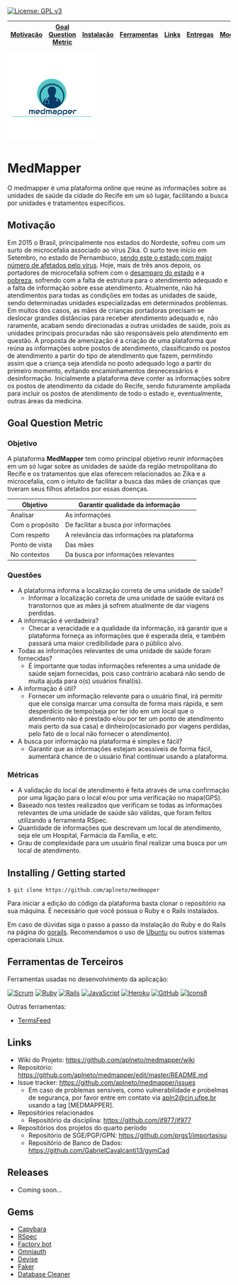 [![License: GPL v3](https://img.shields.io/badge/License-GPLv3-blue.svg)](https://www.gnu.org/licenses/gpl-3.0)



| [Motivação](#motivação) | [Goal Question Metric](#goal-question-metric)| [Instalação](#installing--getting-started)| [Ferramentas](#ferramentas-de-terceiros) | [Links](#links) | [Entregas](/docs/iterations.md) | [Mockups](/docs/mockups.md) |
|----|----|----|----|----|----|----|


![Logo da plataforma](docs/idv/logotmp200x200.png "Logo do Projeto")

# MedMapper

O medmapper é uma plataforma online que reúne as informações sobre as
unidades de saúde da cidade do Recife em um só lugar, facilitando a busca
por unidades e tratamentos específicos.

## Motivação

Em 2015 o Brasil, principalmente nos estados do Nordeste, sofreu com um surto
de microcefalia associado ao vírus Zika. O surto teve início em Setembro, no
estado de Pernambuco, [sendo este o estado com maior número de afetados
pelo vírus](https://pt.wikipedia.org/wiki/Surto_de_microcefalia_no_Brasil).
Hoje, mais de três anos depois, os portadores de microcefalia sofrem com o
[desamparo do estado](
https://noticias.r7.com/saude/zika-diminui-mas-so-13-das-criancas-tem-assistencia-completa-17082018)
e a [pobreza](https://exame.abril.com.br/brasil/maioria-dos-bebes-com-microcefalia-sao-de-familias-pobres/),
sofrendo com a falta de estrutura para o atendimento adequado e a falta de
informação sobre esse atendimento. Atualmente, não há atendimentos para
todas as condições em todas as unidades de saúde, sendo determinadas unidades
especializadas em determinados problemas. Em muitos dos casos, as mães de
crianças portadoras precisam se deslocar grandes distâncias para receber
atendimento adequado e, não raramente, acabam sendo direcionadas a outras
unidades de saúde, pois as unidades principais procuradas não são
responsáveis pelo atendimento em questão.
A proposta de amenização é a criação de uma plataforma que reúna as informações
sobre postos de atendimento, classificando os postos de atendimento a partir do
tipo de atendimento que fazem, permitindo assim que a criança seja atendida no
posto adequado logo a partir do primeiro momento, evitando encaminhamentos
desnecessários e desinformação.
Inicialmente a plataforma deve conter as informações sobre os postos de atendimento
da cidade do Recife, sendo futuramente ampliada para incluir os postos de
atendimento de todo o estado e, eventualmente, outras áreas da medicina.

## Goal Question Metric

### Objetivo

A plataforma **MedMapper** tem como principal objetivo reunir informações em um só lugar sobre as unidades de saúde da região metropolitana do Recife e os tratamentos que elas oferecem relacionados ao Zika e a microcefalia, com o intuito de facilitar a busca das mães de crianças que tiveram seus filhos afetados por essas doenças.

| Objetivo        | Garantir qualidade da informação           |
| --------------- | ------------------------------------------ |
| Analisar        | As informações                             |
| Com o propósito | De facilitar a busca por informações      |
| Com respeito    | A relevância das informações na plataforma |
| Ponto de vista  | Das mães                                   |
| No contextos    | Da busca por informações relevantes       |

### Questões

- A plataforma informa a localização correta de uma unidade de saúde?
  - Informar a localização correta de uma unidade de saúde evitará os transtornos que as mães já sofrem atualmente de dar viagens perdidas.
- A informação é verdadeira?
  - Checar a veracidade e a qualidade da informação, irá garantir que a plataforma forneça as informações que é esperada dela, e também passará uma maior credibilidade para o público alvo.
- Todas as informações relevantes de uma unidade de saúde foram fornecidas?
  - É importante que todas informações referentes a uma unidade de saúde sejam fornecidas, pois caso contrário acabará não sendo de muita ajuda para o(s) usuários final(is).
- A informação é útil?
  - Fornecer um informação relevante para o usuário final, irá permitir que ele consiga marcar uma consulta de forma mais rápida, e sem desperdício de tempo(seja por ter ido em um local que o atendimento não é prestado e/ou por ter um ponto de atendimento mais perto da sua casa) e dinheiro(ocasionado por viagens perdidas, pelo fato de o local não fornecer o atendimento).
- A busca por informação na plataforma é simples e fácil?
  - Garantir que as informações estejam acessíveis de forma fácil, aumentará chance de o usuário final continuar usando a plataforma.

### Métricas

- A validação do local de atendimento é feita através de uma confirmação por uma ligação para o local e/ou por uma verificação no mapa(GPS).
- Baseado nos testes realizados que verificam se todas as informações relevantes de uma unidade de saúde são válidas, que foram feitos utilizando a ferramenta RSpec.
- Quantidade de informações que descrevam um local de atendimento, seja ele um Hospital, Farmácia da Família, e etc.
- Grau de complexidade para um usuário final realizar uma busca por um local de atendimento.

## Installing / Getting started

```shell
$ git clone https://github.com/aplneto/medmapper
```

Para iniciar a edição do código da plataforma basta clonar o repositório na
sua máquina. É necessário que você possua o Ruby e o Rails instalados.

Em caso de dúvidas siga o passo a passo da instalação do Ruby e do Rails
na página do [gorails](https://gorails.com/).
Recomendamos o uso de [Ubuntu](https://gorails.com/setup/ubuntu/16.04) ou
outros sistemas operacionais Linux.

## Ferramentas de Terceiros
<!--- Nessa sessão os ícones devem ser de tamanho 48px -->

Ferramentas usadas no desenvolvimento da aplicação:

[![Scrum](https://github.com/aplneto/medmapper/blob/master/docs/idv/scrum.png)](
https://www.scrumalliance.org/ "Scrum")
[![Ruby](https://img.icons8.com/color/48/000000/ruby-programming-language.png)](
https://www.ruby-lang.org/pt/ "Ruby")
[![Rails](https://github.com/aplneto/medmapper/blob/master/docs/idv/rails.png)](
https://rubyonrails.org/ "Ruby on Rails")
[![JavaScript](https://img.icons8.com/color/48/000000/javascript.png)](
https://www.javascript.com/ "JavaScript")
[![Heroku](https://img.icons8.com/color/48/000000/heroku.png)](
https://grandia.herokuapp.com/ "Heroku")
[![GitHub](https://img.icons8.com/metro/48/000000/github.png)](
https://github.com/ "GitHub")
[![Icons8](https://img.icons8.com/color/48/000000/icons8-logo.png)](
https://icons8.com.br/icons "icons8")

Outras ferramentas:
- [TermsFeed](https://www.termsfeed.com/)


## Links

- Wiki do Projeto: https://github.com/aplneto/medmapper/wiki
- Repositório: https://github.com/aplneto/medmapper/edit/master/README.md
- Issue tracker: https://github.com/aplneto/medmapper/issues
  - Em caso de problemas sensíveis, como vulnerabilidade e probelmas de
  segurança, por favor entre em contato via apln2@cin.ufpe.br usando a tag
  [MEDMAPPER].
- Repositórios relacionados
  - Repositório da disciplina: https://github.com/if977/if977
- Repositórios dos projetos do quarto período
  - Repositório de SGE/PGP/GPN: https://github.com/prgs1/importasisu
  - Repositório de Banco de Dados: https://github.com/GabrielCavalcanti13/gymCad


## Releases

- Coming soon...

## Gems

- [Capybara](https://github.com/teamcapybara/capybara)
- [RSpec](https://github.com/rspec/rspec-rails)
- [Factory bot](https://github.com/thoughtbot/factory_bot)
- [Omniauth](https://github.com/omniauth/omniauth)
- [Devise](https://github.com/plataformatec/devise)
- [Faker](https://github.com/stympy/faker)
- [Database Cleaner](https://github.com/DatabaseCleaner/database_cleaner)
